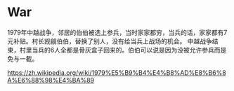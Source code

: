 # War

1979年中越战争，邻居的伯伯被选上参兵，当时家家都穷，当兵的话，家家都有7元补贴。村长觊觎伯伯，替换了别人，没有给当兵上战场的机会。
中越战争结束，村里当兵的6人全都是骨灰盒子回来的。伯伯可以说是因为没被允许参兵而是免与一截。

https://zh.wikipedia.org/wiki/1979%E5%B9%B4%E4%B8%AD%E8%B6%8A%E6%88%98%E4%BA%89
